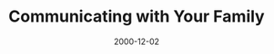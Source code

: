 ---
layout: message
category: message
series: "Home for the Holidays"
title: "Communicating with Your Family "
date: 2000-12-02
audio-description: "See how we can use our time at home during the holidays to develop healthier, more real relationships with our families. "
audio: ""
audio-title: "Communicating with Your Family "
audio-duration: "&#58;"
---